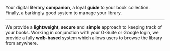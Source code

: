 Your digital literary __companion__, a loyal __guide__ to your book collection. Finally, a barkingly good system to manage your library.

* * *

We provide a __lightweight__, __secure__ and __simple__ approach to keeping track of your books. Working in conjunction with your G-Suite or Google login, we provide a fully __web-based__ system which allows users to browse the library from anywhere.